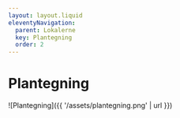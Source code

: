 ```yaml
---
layout: layout.liquid
eleventyNavigation:
  parent: Lokalerne
  key: Plantegning
  order: 2
---
```

# Plantegning #

![Plantegning]({{ '/assets/plantegning.png' | url }})
